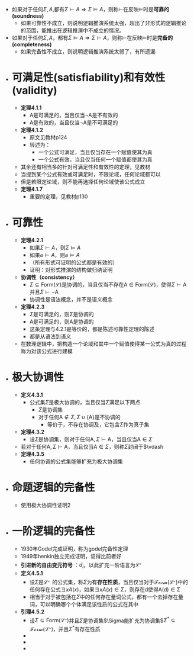 - 如果对于任何$\Sigma,A$,都有$\Sigma\vdash A\Rightarrow \Sigma \vDash A$，则称$\vdash$在反映$\vDash$时是**可靠的(soundness)**
	- 如果可靠性不成立，则说明逻辑推演系统太强，超出了非形式的逻辑推论的范围，能推出在逻辑推演中不成立的情况。
- 如果对于任何$\Sigma,A$，都有$\Sigma\vDash A\Rightarrow \Sigma \vdash A$，则称$\vdash$在反映$\vDash$时是**完备的(completeness)**
	- 如果完备性不成立，则说明逻辑推演系统太弱了，有所遗漏
- # 可满足性(satisfiability)和有效性(validity)
	- **定理4.1.1**
		- A是可满足的，当且仅当$\neg$A是不有效的
		- A是有效的，当且仅当$\neg$A是不可满足的
	- **定理4.1.2**
		- 原文见教材p124
		- 转述为：
			- 一个公式可满足，当且仅当存在一个赋值使其为真
			- 一个公式有效，当且仅当任何一个赋值都使其为真
	- 其余还有相当多的针对可满足性和有效性的定理，见教材
	- 当提到某个公式有效或可满足时，不限论域，任何论域都可以
	- 但是若限定论域，则不能再选择任何论域使该公式成立
	- **定理4.1.7**
		- 重要的定理，见教材p130
- # 可靠性
	- **定理4.2.1**
		- 如果$\Sigma\vdash A$，则$\Sigma \vDash A$
		- 如果$\varnothing \vdash A$，则$\varnothing \vDash A$
		- （所有形式可证明的公式都是有效的）
		- 证明：对形式推演的结构做归纳证明
	- **协调性（consistency）**
		- $\Sigma \subseteq \mathrm{Form}(\mathscr{L})$是协调的，当且仅当不存在$\mathrm{A}\in\mathrm{Form}(\mathscr{L})$，使得$\Sigma\vdash\mathrm{A}$并且$\Sigma \vdash\neg \mathrm{A}$
		- 协调性是语法概念，并不是语义概念
	- **定理4.2.3**
		- $\Sigma$是可满足的，则$\Sigma$是协调的
		- $\mathrm{A}$是可满足的，则$\mathrm{A}$是协调的
		- 这条定理与4.2.1是等价的，都是陈述可靠性定理的陈述
		- 都是从语法到语义
	- 在数理逻辑中，把构造一个论域和其中一个赋值使得某一公式为真的过程称为对该公式进行建模
- # 极大协调性
	- **定义4.3.1**
		- 公式集$\Sigma$是极大协调的，当且仅当$\Sigma$满足以下两点
			- $\Sigma$是协调集
			- 对于任何$\mathrm{A}\notin\Sigma,\Sigma \cup \{\mathrm{A}\}$是不协调的
				- 等价于，不存在协调及，它包含$\Sigma$作为真子集
	- **定理4.3.2**
		- 设$\Sigma$是协调集，则对于任何$\mathrm{A},\Sigma\vdash \mathrm{A}$，当且仅当$\mathrm{A}\in \Sigma$
	- 若对于任何$\mathrm{A},\Sigma\vdash \mathrm{A}$，当且仅当$\mathrm{A}\in \Sigma$，则称$\Sigma$封闭于$\vdash
	- **定理4.3.5**
		- 任何协调的公式集能够扩充为极大协调集
- # 命题逻辑的完备性
	- 使用极大协调性证明2
- # 一阶逻辑的完备性
	- 1930年Godel完成证明，称为godel完备性定理
	- 1949年henkin独立完成证明，证得比前者好
	- **引进新的自由变元符号** ：$d_i$，以此扩充一阶语言为$\mathscr{L}^。$
	- **定义4.5.1**
		- 设$\Sigma$是$\mathscr{L}^。$的公式集，称$\Sigma$为有**存在性质**，当且仅当对于$\mathscr{Form}(\mathscr{L}^。)$中的任何存在公式$\exists x A(x)$，如果$\exists x A(x)\in\Sigma$，则存在d使得$\mathrm{A(d)\in \Sigma}$
		- 相当于对于被包括在$\Sigma$中的任何存在量词公式，都有一个去掉存在量词，可以明确哪个个体满足该性质的公式在其中
	- **引理4.5.2**
		- 设$\Sigma\subseteq \mathrm{Form}(\mathscr{L^。})$并且$\Sigma$是协调集$\Sigma能扩充为协调集$$\Sigma^*\subseteq\mathscr{Form}(\mathscr{L}^。)$，并且$\Sigma^*$有存在性质
		-
		-
		-
